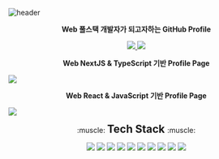![header](https://capsule-render.vercel.app/api?type=waving&color=auto&height=300&section=header&text=Jaekyu%20Sim&fontSize=90&animation=fadeIn&fontAlignY=38&desc=Want%20to%20be%20Fullstack%20Developer&descAlignY=60&descAlign=62)

<p align='center'> <b>Web 풀스택 개발자가 되고자하는 GitHub Profile</b> </p>

<p align='center'>
  <a href="https://blog.naver.com/worb1605">
    <img src="https://img.shields.io/badge/Tech%20Blog%20-%234FC08D.svg?&style=for-the-badge&logo=Naver&logoColor=white"/>
  </a>
  <a href="https://github.com/Jaekyu-Sim">
    <img src="https://img.shields.io/badge/Github%20-%23000000.svg?&style=for-the-badge&logo=GitHub&logoColor=white"/>
  </a>
  <br/>
</p>
<p align='center'>
  <p align='center'> <b>Web NextJS & TypeScript 기반 Profile Page</b> </p>
  <a href="http://simjaekyu.site/">
    <img src="https://img.shields.io/badge/Portfolio Page(made with React&Javascript)%20-%23562100.svg?&style=for-the-badge&logo=React&logoColor=white"/>
  </a>
  <br/>
  <p align='center'> <b>Web React & JavaScript 기반 Profile Page</b> </p>
  <a href="https://portfolio-typescript2-vlc7s6vvgq-uw.a.run.app/">
    <img src="https://img.shields.io/badge/Portfolio Page(made with React&Typescript)%20-%23562100.svg?&style=for-the-badge&logo=React&logoColor=white"/>
  </a>
</p>

<p align='center'>:muscle: <b> <span style="font-size:150%">Tech Stack </span> </b> :muscle:</p>
<p align='center'>
  <img src="https://img.shields.io/badge/React-3766AB?style=flat-square&logo=React&logoColor=white"/>
  <img src="https://img.shields.io/badge/NextJS-3766AB?style=flat-square&logo=next.js&logoColor=white"/>
  <img src="https://img.shields.io/badge/Python-3766AB?style=flat-square&logo=Python&logoColor=white"/>
  <img src="https://img.shields.io/badge/Javascript-3766AB?style=flat-square&logo=Javascript&logoColor=white"/>
  <img src="https://img.shields.io/badge/Tensorflow-3766AB?style=flat-square&logo=Tensorflow&logoColor=white"/>
  <img src="https://img.shields.io/badge/Spring Boot-3766AB?style=flat-square&logo=Spring Boot&logoColor=white"/>
  <img src="https://img.shields.io/badge/Java-3766AB?style=flat-square&logo=java&logoColor=white"/>
  <img src="https://img.shields.io/badge/Typescript-3766AB?style=flat-square&logo=Typescript&logoColor=white"/>
  <img src="https://img.shields.io/badge/Oracle SQL-3766AB?style=flat-square&logo=Oracle&logoColor=white"/>
  <img src="https://img.shields.io/badge/Spring-3766AB?style=flat-square&logo=Spring&logoColor=white">
 </p>
 
 
 


<!-- <img src="https://img.shields.io/badge/쓰고자하는_텍스트-컬러코드?style=flat-square&logo=simpleicons에서_아이콘이름&logoColor=white"/></a>&nbsp  -->
<!--
**Jaekyu-Sim/Jaekyu-Sim** is a ✨ _special_ ✨ repository because its `README.md` (this file) appears on your GitHub profile.

Here are some ideas to get you started:

- 🔭 I’m currently working on ...
- 🌱 I’m currently learning ...
- 👯 I’m looking to collaborate on ...
- 🤔 I’m looking for help with ...
- 💬 Ask me about ...
- 📫 How to reach me: ...
- 😄 Pronouns: ...
- ⚡ Fun fact: ...
-->
